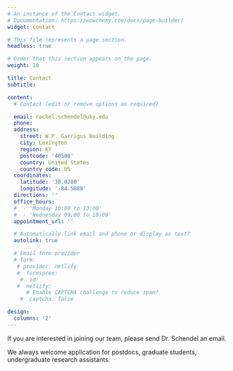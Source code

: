 ```yaml
---
# An instance of the Contact widget.
# Documentation: https://wowchemy.com/docs/page-builder/
widget: contact

# This file represents a page section.
headless: true

# Order that this section appears on the page.
weight: 10

title: Contact
subtitle:

content:
  # Contact (edit or remove options as required)

  email: rachel.schendel@uky.edu
  phone: 
  address:
    street: W.P. Garrigus Building
    city: Lexington
    region: KY
    postcode: '40508'
    country: United States
    country_code: US
  coordinates:
    latitude: '38.0280'
    longitude: '-84.5088'
  directions: ''
  office_hours:
  #  - 'Monday 10:00 to 13:00'
  #  - 'Wednesday 09:00 to 10:00'
  appointment_url: ''

  # Automatically link email and phone or display as text?
  autolink: true

  # Email form provider
  # form:
   # provider: netlify
   #  formspree:
    #  id:
   #  netlify:
      # Enable CAPTCHA challenge to reduce spam?
    #  captcha: false

design:
  columns: '2'
---
```

 If you are interested in joining our team, please send Dr. Schendel an email.

 We always welcome application for postdocs, graduate students, undergraduate research
 assistants.